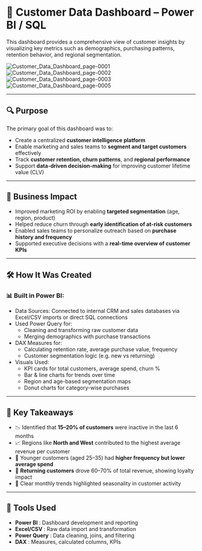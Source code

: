 # 👥 Customer Data Dashboard – Power BI / SQL

This dashboard provides a comprehensive view of customer insights by visualizing key metrics such as demographics, purchasing patterns, retention behavior, and regional segmentation.

![Customer_Data_Dashboard_page-0001](https://github.com/user-attachments/assets/a8f7c3c5-9b41-4ac1-8437-ede9eca72a44)
![Customer_Data_Dashboard_page-0002](https://github.com/user-attachments/assets/4797ead0-14bc-40ac-81b4-b89f66cb0f4e)
![Customer_Data_Dashboard_page-0003](https://github.com/user-attachments/assets/2614607f-9c6e-4f90-a5e9-9be5ec71a7c5)
![Customer_Data_Dashboard_page-0005](https://github.com/user-attachments/assets/5b9ca3d8-bcde-4bbb-b2bb-acc07c40edaa)

---

## 🔍 Purpose

The primary goal of this dashboard was to:
- Create a centralized **customer intelligence platform**
- Enable marketing and sales teams to **segment and target customers** effectively
- Track **customer retention, churn patterns**, and **regional performance**
- Support **data-driven decision-making** for improving customer lifetime value (CLV)

---

## 🎯 Business Impact

- Improved marketing ROI by enabling **targeted segmentation** (age, region, product)
- Helped reduce churn through **early identification of at-risk customers**
- Enabled sales teams to personalize outreach based on **purchase history and frequency**
- Supported executive decisions with a **real-time overview of customer KPIs**

---

## 🛠️ How It Was Created

### 📊 Built in Power BI:
- Data Sources: Connected to internal CRM and sales databases via Excel/CSV imports or direct SQL connections
- Used Power Query for:
  - Cleaning and transforming raw customer data
  - Merging demographics with purchase transactions
- DAX Measures for:
  - Calculating retention rate, average purchase value, frequency
  - Customer segmentation logic (e.g. new vs returning)
- Visuals Used:
  - KPI cards for total customers, average spend, churn %
  - Bar & line charts for trends over time
  - Region and age-based segmentation maps
  - Donut charts for category-wise purchases

---

## 📌 Key Takeaways

- 📉 Identified that **15–20% of customers** were inactive in the last 6 months
- 📈 Regions like **North and West** contributed to the highest average revenue per customer
- 🧠 Younger customers (aged 25–35) had **higher frequency but lower average spend**
- 🎯 **Returning customers** drove 60–70% of total revenue, showing loyalty impact
- 📅 Clear monthly trends highlighted seasonality in customer activity

---

## 🧰 Tools Used

- **Power BI** : Dashboard development and reporting      
- **Excel/CSV** : Raw data import and transformation       
- **Power Query** : Data cleaning, joins, and filtering     
- **DAX**       : Measures, calculated columns, KPIs       
